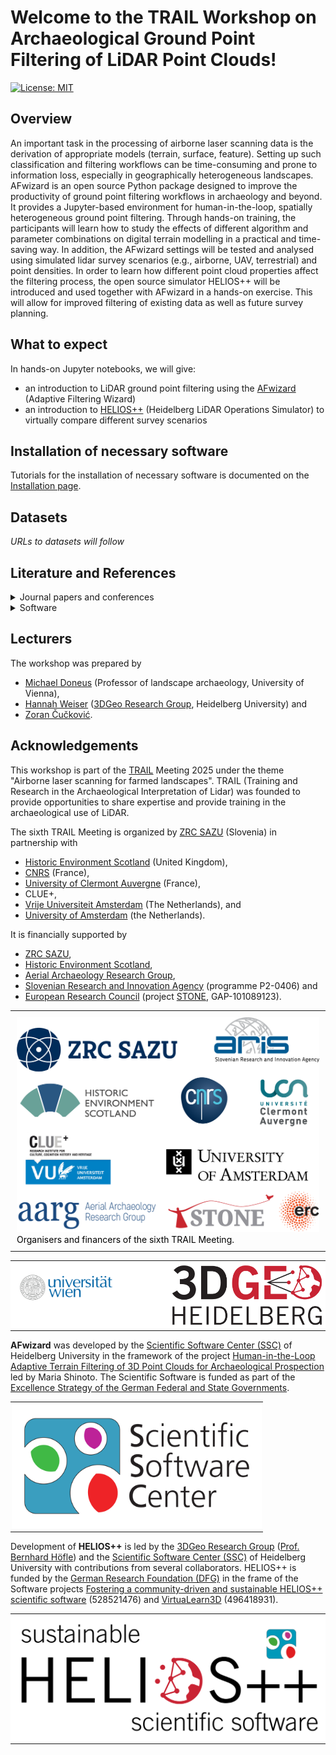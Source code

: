 # Welcome to the TRAIL Workshop on Archaeological Ground Point Filtering of LiDAR Point Clouds!

[![License: MIT](https://img.shields.io/badge/License-MIT-yellow.svg)](https://opensource.org/licenses/MIT)

## Overview

An important task in the processing of airborne laser scanning data is the derivation of appropriate models (terrain, surface, feature). Setting up such classification and filtering workflows can be time-consuming and prone to information loss, especially in geographically heterogeneous landscapes. AFwizard is an open source Python package designed to improve the productivity of ground point filtering workflows in archaeology and beyond. It provides a Jupyter-based environment for human-in-the-loop, spatially heterogeneous ground point filtering. Through hands-on training, the participants will learn how to study the effects of different algorithm and parameter combinations on digital terrain modelling in a practical and time-saving way. In addition, the AFwizard settings will be tested and analysed using simulated lidar survey scenarios (e.g., airborne, UAV, terrestrial) and point densities. In order to learn how different point cloud properties affect the filtering process, the open source simulator HELIOS++ will be introduced and used together with AFwizard in a hands-on exercise. This will allow for improved filtering of existing data as well as future survey planning.

## What to expect

In hands-on Jupyter notebooks, we will give:
- an introduction to LiDAR ground point filtering using the [AFwizard](https://github.com/ssciwr/afwizard) (Adaptive Filtering Wizard)
- an introduction to [HELIOS++](https://github.com/3dgeo-heidelberg/helios) (Heidelberg LiDAR Operations Simulator) to virtually compare different survey scenarios

## Installation of necessary software

Tutorials for the installation of necessary software is documented on the [Installation page](installation.md).

## Datasets

*URLs to datasets will follow*

## Literature and References

<details>
<summary>Journal papers and conferences</summary>
<br>
Doneus, M., Höfle, B., Kempf, D., Daskalakis, G. & Shinoto, M. (2022): Human-in-the-loop development of spatially adaptive ground point filtering pipelines — An archaeological case study. Archaeological Prospection. Vol. 29 (4), pp. 503-524. <a href="https://doi.org/10.1002/arp.1873">https://doi.org/10.1002/arp.1873</a>.

```bibtex
@article{Doneus_2022,
  author  = {Michael Doneus and Bernhard H\"ofle and Dominic Kempf and Gwydion Daskalakis and Maria Shinoto},
  title   = {Human-in-the-loop development of spatially adaptive ground point filtering pipelines {\textemdash} An archaeological case study},
  journal = {Archaeological Prospection},
  year    = {2022},
  volume  = {29},
  number  = {4},
  pages   = {503--524},
  doi     = {10.1002/arp.1873},
  url     = {https://doi.org/10.1002/arp.1873}
  }
```

Winiwarter, L., Esmorís Pena, A.M., Weiser, H., Anders, K., Martínez Sánchez, J., Searle, M. & Höfle, B. (2022): Virtual laser scanning with HELIOS++: A novel take on ray tracing-based simulation of topographic full-waveform 3D laser scanning. Remote Sensing of Environment. Vol. 269, pp. 112772. <a href="https://doi.org/10.1016/j.rse.2021.112772">https://doi.org/10.1016/j.rse.2021.112772</a>.

```bibtex
@article{heliosPlusPlus,
  author = {Lukas Winiwarter and Alberto Manuel {Esmorís Pena} and Hannah Weiser and Katharina Anders and Jorge {Martínez Sánchez} and Mark Searle and Bernhard Höfle},
  title = {Virtual laser scanning with HELIOS++: A novel take on ray tracing-based   simulation of topographic full-waveform 3D laser scanning},
  journal = {Remote Sensing of Environment},
  year = {2022},
  volume = {269},
  issn = {0034-4257},
  doi = {https://doi.org/10.1016/j.rse.2021.112772},
  keywords = {Software, LiDAR simulation, Point cloud, Data generation, Voxel, Vegetation modelling, Diffuse media}
} 
```

</details>

<details>
<summary>Software</summary>

<ul>
<li><a href="https://github.com/3dgeo-heidelberg/helios">HELIOS++</a></li>
<li><a href="https://github.com/3dgeo-heidelberg/helios/wiki">HELIOS++ Wiki</a></li>
<li><a href="https://github.com/ssciwr/afwizard">AFwizard</a></li>
<li><a href="https://afwizard.readthedocs.io/en/latest/">AFwizard documentation</a></li>
<li><a href="https://rapidlasso.de/">LAStools</a></li>
<li><a href="https://jupyter.org/">Jupyter</a></li>
</ul>

</details>

## Lecturers

The workshop was prepared by 
- [Michael Doneus](https://uha.univie.ac.at/ueber-uns/personen/wissenschaftliche-mitarbeiterinnen/universitaetsprofessorinnen/michael-doneus-institutsvorstand/) (Professor of landscape archaeology, University of Vienna),
- [Hannah Weiser](https://www.geog.uni-heidelberg.de/en/people-at-the-institute/hannah-weiser) ([3DGeo Research Group](https://www.uni-heidelberg.de/3dgeo), Heidelberg University) and 
- [Zoran Čučković](https://www.zoran-cuckovic.from.hr/). 


## Acknowledgements

This workshop is part of the [TRAIL](https://trail.zrc-sazu.si/) Meeting 2025 under the theme "Airborne laser scanning for farmed landscapes". TRAIL (Training and Research in the Archaeological Interpretation of Lidar) was founded to provide opportunities to share expertise and provide training in the archaeological use of LiDAR.

The sixth TRAIL Meeting is organized by [ZRC SAZU](https://www.zrc-sazu.si/en) (Slovenia) in partnership with 
- [Historic Environment Scotland](https://www.historicenvironment.scot/) (United Kingdom), 
- [CNRS](https://www.cnrs.fr/en) (France),
- [University of Clermont Auvergne](https://www.uca.fr/en) (France),
- CLUE+,
- [Vrije Universiteit Amsterdam](https://vu.nl/nl) (The Netherlands), and
- [University of Amsterdam](https://www.uva.nl/en) (the Netherlands). 

It is financially supported by 
- [ZRC SAZU](https://www.zrc-sazu.si/en),
- [Historic Environment Scotland](https://www.historicenvironment.scot/),
- [Aerial Archaeology Research Group](https://aargonline.com/wp/),
- [Slovenian Research and Innovation Agency](https://www.aris-rs.si/en/) (programme P2-0406) and
- [European Research Council](https://erc.europa.eu/) (project [STONE](https://cordis.europa.eu/project/id/101089123), GAP-101089123).

<table>
  <tr>
    <td style="color:black; padding:10px;">
      <img src="img/logotipi-TRAIL-VI-1.png?raw=true" alt="Organisers and financers of the sixth TRAIL Meeting"/><br/>
      Organisers and financers of the sixth TRAIL Meeting.
    </td>
  </tr>
</table>


<center>
<table>
  <tr>
    <td style="background-color:#ffffff; color:black; padding:2px;">
      <a href="https://uha.univie.ac.at/"><img src="img/UniWien_CMYK_A4.svg?raw=true" alt="3DGeo Logo" width=400/></a><br/>
    </td>
    <td style="background-color:#ffffff; color:black; padding:2px;">
      <a href="https://www.uni-heidelberg.de/3dgeo"><img src="img/3DGeo_Logo_300dpi.png?raw=true" alt="3DGeo Logo" width=400/></a><br/>
    </td>
  </tr>
</table>
</center>


**AFwizard** was developed by the [Scientific Software Center (SSC)](https://www.ssc.uni-heidelberg.de/en) of Heidelberg University in the framework of the project [Human-in-the-Loop Adaptive Terrain Filtering of 3D Point Clouds for Archaeological Prospection](https://ucrisportal.univie.ac.at/de/publications/human-in-the-loop-development-of-spatially-adaptive-ground-point-) led by Maria Shinoto. The Scientific Software is funded as part of the [Excellence Strategy of the German Federal and State Governments](https://www.exzellenzstrategie.de/en/).

<center>
<table>
  <tr>
    <td style="color:black; padding:2px;">
      <a href="https://www.ssc.uni-heidelberg.de/en"><img src="img/ssc.png?raw=true" alt="SSC Logo" width=400/></a><br/>
    </td>
  </tr>
</table>
</center>

Development of **HELIOS++** is led by the [3DGeo Research Group](https://www.uni-heidelberg.de/3dgeo) ([Prof. Bernhard Höfle](https://www.geog.uni-heidelberg.de/en/people-at-the-institute/prof-dr-bernhard-hofle)) and the [Scientific Software Center (SSC)](https://www.ssc.uni-heidelberg.de/en) of Heidelberg University with contributions from several collaborators. HELIOS++ is funded by the [German Research Foundation (DFG)](https://www.dfg.de/en/) in the frame of the Software projects [Fostering a community-driven and sustainable HELIOS++ scientific software](https://www.geog.uni-heidelberg.de/en/3dgeo/projects-of-the-3dgeo-research-group/fostering-a-community-driven-and-sustainable-helios-scientific-software) (528521476) and [VirtuaLearn3D](https://www.geog.uni-heidelberg.de/en/institute/geoinformatics/3dgeo-research-group/projects-of-the-3dgeo-research-group/virtualearn3d) (496418931).

<table>
  <tr>
    <td style="background-color:#ffffff; color:black; padding:2px;">
      <a href="https://www.geog.uni-heidelberg.de/en/3dgeo/projects-of-the-3dgeo-research-group/fostering-a-community-driven-and-sustainable-helios-scientific-software"><img src="img/logo_sustainable_helios.png?raw=true" alt="SustainableHELIOS Logo"/></a><br/>
    </td>
  </tr>
</table>